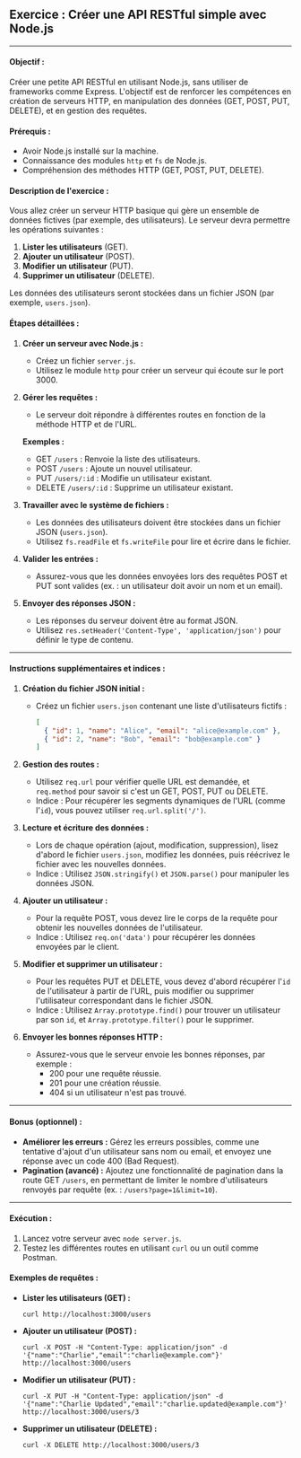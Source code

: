 ## **Exercice : Créer une API RESTful simple avec Node.js**
---

#### **Objectif :**
Créer une petite API RESTful en utilisant Node.js, sans utiliser de frameworks comme Express. L'objectif est de renforcer les compétences en création de serveurs HTTP, en manipulation des données (GET, POST, PUT, DELETE), et en gestion des requêtes.

#### **Prérequis :**
- Avoir Node.js installé sur la machine.
- Connaissance des modules `http` et `fs` de Node.js.
- Compréhension des méthodes HTTP (GET, POST, PUT, DELETE).

#### **Description de l'exercice :**
Vous allez créer un serveur HTTP basique qui gère un ensemble de données fictives (par exemple, des utilisateurs). Le serveur devra permettre les opérations suivantes :
1. **Lister les utilisateurs** (GET).
2. **Ajouter un utilisateur** (POST).
3. **Modifier un utilisateur** (PUT).
4. **Supprimer un utilisateur** (DELETE).

Les données des utilisateurs seront stockées dans un fichier JSON (par exemple, `users.json`).

#### **Étapes détaillées :**

1. **Créer un serveur avec Node.js :**
   - Créez un fichier `server.js`.
   - Utilisez le module `http` pour créer un serveur qui écoute sur le port 3000.

2. **Gérer les requêtes :**
   - Le serveur doit répondre à différentes routes en fonction de la méthode HTTP et de l'URL.

   **Exemples :**
   - GET `/users` : Renvoie la liste des utilisateurs.
   - POST `/users` : Ajoute un nouvel utilisateur.
   - PUT `/users/:id` : Modifie un utilisateur existant.
   - DELETE `/users/:id` : Supprime un utilisateur existant.

3. **Travailler avec le système de fichiers :**
   - Les données des utilisateurs doivent être stockées dans un fichier JSON (`users.json`).
   - Utilisez `fs.readFile` et `fs.writeFile` pour lire et écrire dans le fichier.

4. **Valider les entrées :**
   - Assurez-vous que les données envoyées lors des requêtes POST et PUT sont valides (ex. : un utilisateur doit avoir un nom et un email).

5. **Envoyer des réponses JSON :**
   - Les réponses du serveur doivent être au format JSON.
   - Utilisez `res.setHeader('Content-Type', 'application/json')` pour définir le type de contenu.

---

#### **Instructions supplémentaires et indices :**

1. **Création du fichier JSON initial :**
   - Créez un fichier `users.json` contenant une liste d'utilisateurs fictifs :
     ```json
     [
       { "id": 1, "name": "Alice", "email": "alice@example.com" },
       { "id": 2, "name": "Bob", "email": "bob@example.com" }
     ]
     ```

2. **Gestion des routes :**
   - Utilisez `req.url` pour vérifier quelle URL est demandée, et `req.method` pour savoir si c'est un GET, POST, PUT ou DELETE.
   - Indice : Pour récupérer les segments dynamiques de l'URL (comme l'`id`), vous pouvez utiliser `req.url.split('/')`.

3. **Lecture et écriture des données :**
   - Lors de chaque opération (ajout, modification, suppression), lisez d'abord le fichier `users.json`, modifiez les données, puis réécrivez le fichier avec les nouvelles données.
   - Indice : Utilisez `JSON.stringify()` et `JSON.parse()` pour manipuler les données JSON.

4. **Ajouter un utilisateur :**
   - Pour la requête POST, vous devez lire le corps de la requête pour obtenir les nouvelles données de l'utilisateur.
   - Indice : Utilisez `req.on('data')` pour récupérer les données envoyées par le client.

5. **Modifier et supprimer un utilisateur :**
   - Pour les requêtes PUT et DELETE, vous devez d'abord récupérer l'`id` de l'utilisateur à partir de l'URL, puis modifier ou supprimer l'utilisateur correspondant dans le fichier JSON.
   - Indice : Utilisez `Array.prototype.find()` pour trouver un utilisateur par son `id`, et `Array.prototype.filter()` pour le supprimer.

6. **Envoyer les bonnes réponses HTTP :**
   - Assurez-vous que le serveur envoie les bonnes réponses, par exemple :
     - 200 pour une requête réussie.
     - 201 pour une création réussie.
     - 404 si un utilisateur n'est pas trouvé.

---

#### **Bonus (optionnel) :**
- **Améliorer les erreurs :** Gérez les erreurs possibles, comme une tentative d'ajout d'un utilisateur sans nom ou email, et envoyez une réponse avec un code 400 (Bad Request).
- **Pagination (avancé) :** Ajoutez une fonctionnalité de pagination dans la route GET `/users`, en permettant de limiter le nombre d'utilisateurs renvoyés par requête (ex. : `/users?page=1&limit=10`).

---

#### **Exécution :**
1. Lancez votre serveur avec `node server.js`.
2. Testez les différentes routes en utilisant `curl` ou un outil comme Postman.

#### **Exemples de requêtes :**

- **Lister les utilisateurs (GET) :**
  ```
  curl http://localhost:3000/users
  ```

- **Ajouter un utilisateur (POST) :**
  ```
  curl -X POST -H "Content-Type: application/json" -d '{"name":"Charlie","email":"charlie@example.com"}' http://localhost:3000/users
  ```

- **Modifier un utilisateur (PUT) :**
  ```
  curl -X PUT -H "Content-Type: application/json" -d '{"name":"Charlie Updated","email":"charlie.updated@example.com"}' http://localhost:3000/users/3
  ```

- **Supprimer un utilisateur (DELETE) :**
  ```
  curl -X DELETE http://localhost:3000/users/3
  ```